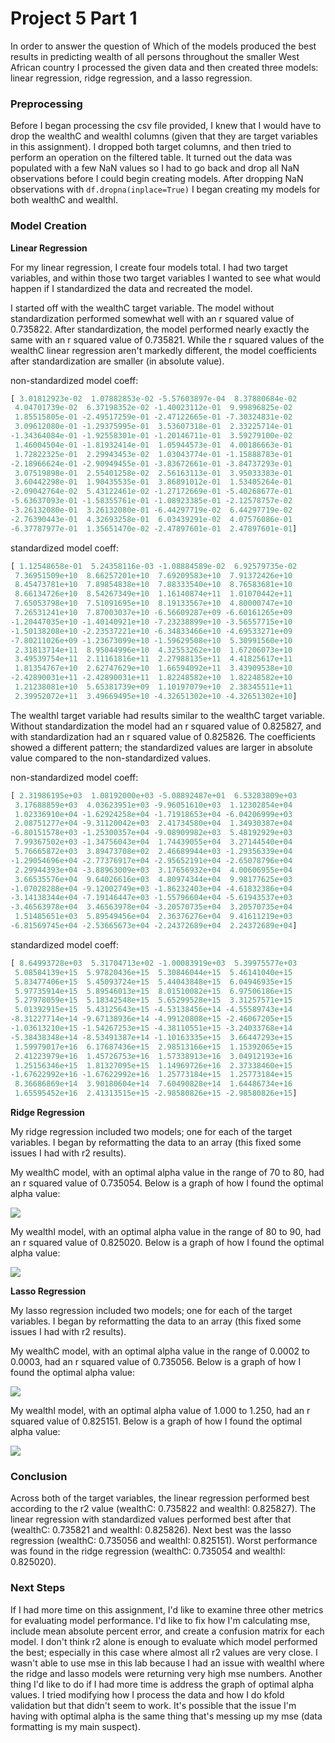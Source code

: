 # Project 5 Part 1

In order to answer the question of Which of the models produced the best results in predicting wealth of all persons throughout the smaller West African country I processed the given data and then created three models: linear regression, ridge regression, and a lasso regression.

### Preprocessing

Before I began processing the csv file provided, I knew that I would have to drop the wealthC and wealthI columns (given that they are target variables in this assignment). I dropped both target columns, and then tried to perform an operation on the filtered table. It turned out the data was populated with a few NaN values so I had to go back and drop all NaN observations before I could begin creating models. After dropping NaN observations with `df.dropna(inplace=True)` I began creating my models for both wealthC and wealthI.

### Model Creation

**Linear Regression**

For my linear regression, I create four models total. I had two target variables, and within those two target variables I wanted to see what would happen if I standardized the data and recreated the model.

I started off with the wealthC target variable. The model without standardization performed somewhat well with an r squared value of 0.735822. After standardization, the model performed nearly exactly the same with an r squared value of 0.735821. While the r squared values of the wealthC linear regression aren't markedly different, the model coefficients after standardization are smaller (in absolute value).

non-standardized model coeff:
 ```python
 [ 3.01812923e-02  1.07882853e-02 -5.57603897e-04  8.37880684e-02
  4.04701739e-02  6.37198352e-02 -1.40023112e-01  9.99896825e-02
  1.85515805e-01 -2.49517259e-01 -2.47122665e-01 -7.30324831e-02
  3.09612080e-01 -1.29375995e-01  3.53607318e-01  2.33225714e-01
 -1.34364084e-01 -1.92558301e-01 -1.20146711e-01  3.59279100e-02
  1.46004504e-01 -1.81932414e-01  1.05944573e-01  4.00186663e-01
  1.72822325e-01  2.29943453e-02  1.03043774e-01 -1.15888783e-01
 -2.18966624e-01 -2.90949455e-01 -3.83672661e-01 -3.84737293e-01
  3.07519898e-01  2.55401258e-02  2.56163113e-01  3.95033383e-01
  3.60442298e-01  1.90435535e-01  3.86891012e-01  1.53405264e-01
 -2.09042764e-02  5.43122461e-02 -1.27172669e-01 -5.40268677e-01
 -5.63637093e-01 -1.58355761e-01 -1.08923385e-01 -2.12578757e-02
 -3.26132080e-01  3.26132080e-01 -6.44297719e-02  6.44297719e-02
 -2.76390443e-01  4.32693258e-01  6.03439291e-02  4.07576086e-01
 -6.37787977e-01  1.35651470e-02 -2.47897601e-01  2.47897601e-01]
 ```

 standardized model coeff:
 ```python
 [ 1.12548658e-01  5.24358116e-03 -1.08884589e-02  6.92579735e-02
  7.36951509e+10  8.66257201e+10  7.69209583e+10  7.91372426e+10
  8.45473781e+10  7.89854838e+10  7.88333540e+10  8.76583681e+10
  8.66134726e+10  8.54267349e+10  1.16140874e+11  1.01070442e+11
  7.65053798e+10  7.51091695e+10  8.19133567e+10  4.80000747e+10
  7.26531241e+10  7.87003037e+10 -6.56609287e+09 -6.60161265e+09
 -1.20447035e+10 -1.40140921e+10 -7.23238899e+10 -3.56557715e+10
 -1.50138208e+10 -2.23537221e+10 -6.34833466e+10 -4.69533271e+09
 -7.80211026e+09 -1.23673099e+10 -1.59629508e+10  5.30991560e+10
  2.31813714e+11  8.95044996e+10  4.32553262e+10  1.67206073e+10
  3.49539754e+11  2.11161816e+11  2.27988135e+11  4.41825617e+11
  1.81354767e+10  2.62747629e+10  1.66594092e+11  3.43909538e+10
 -2.42890031e+11 -2.42890031e+11  1.82248582e+10  1.82248582e+10
  1.21238081e+10  5.65381739e+09  1.10197079e+10  2.38345511e+11
  2.39952072e+11  3.49669495e+10 -4.32651302e+10 -4.32651302e+10]
  ```

The wealthI target variable had results similar to the wealthC target variable. Without standardization the model had an r squared value of 0.825827, and with standardization had an r squared value of 0.825826. The coefficients showed a different pattern; the standardized values are larger in absolute value compared to the non-standardized values.

non-standardized model coeff:
 ```python
 [ 2.31986195e+03  1.08192000e+03 -5.08892487e+01  6.53283809e+03
  3.17688859e+03  4.03623951e+03 -9.96051610e+03  1.12302854e+04
  1.02336910e+04 -1.62924258e+04 -1.71918653e+04 -6.04206999e+03
  2.08751277e+04 -9.31120042e+03  2.41734580e+04  1.34930387e+04
 -6.80151578e+03 -1.25300357e+04 -9.08909982e+03  5.48192929e+03
  7.99367502e+03 -1.34756043e+04  1.74439055e+04  3.27144540e+04
  5.76665872e+03  3.89473708e+02  2.46689944e+03 -1.29356339e+04
 -1.29054696e+04 -2.77376917e+04 -2.95652191e+04 -2.65078796e+04
  2.29944393e+04 -3.88963009e+03  3.17656932e+04  4.00606955e+04
  3.66535576e+04  9.64026616e+03  4.80974344e+04  9.98177625e+03
 -1.07028288e+04 -9.12002749e+03 -1.86232403e+04 -4.61832386e+04
 -3.14138344e+04 -7.19146447e+03 -1.55796604e+04 -5.61943537e+03
 -3.46563978e+04  3.46563978e+04 -3.20570735e+04  3.20570735e+04
  1.51485651e+03  5.89549456e+04  2.36376276e+04  9.41611219e+03
 -6.81569745e+04 -2.53665673e+04 -2.24372689e+04  2.24372689e+04]
 ```

 standardized model coeff:
 ```python
 [ 8.64993728e+03  5.31704713e+02 -1.00083919e+03  5.39975577e+03
  5.08584139e+15  5.97820436e+15  5.30846044e+15  5.46141040e+15
  5.83477406e+15  5.45093724e+15  5.44043848e+15  6.04946935e+15
  5.97735914e+15  5.89546013e+15  8.01510082e+15  6.97506186e+15
  5.27978059e+15  5.18342548e+15  5.65299528e+15  3.31257571e+15
  5.01392915e+15  5.43125643e+15 -4.53138456e+14 -4.55589743e+14
 -8.31227714e+14 -9.67138936e+14 -4.99120808e+15 -2.46067205e+15
 -1.03613210e+15 -1.54267253e+15 -4.38110551e+15 -3.24033768e+14
 -5.38438348e+14 -8.53491387e+14 -1.10163335e+15  3.66447293e+15
  1.59979017e+16  6.17687436e+15  2.98513166e+15  1.15392065e+15
  2.41223979e+16  1.45726753e+16  1.57338913e+16  3.04912193e+16
  1.25156346e+15  1.81327095e+15  1.14969726e+16  2.37338460e+15
 -1.67622992e+16 -1.67622992e+16  1.25773184e+15  1.25773184e+15
  8.36686869e+14  3.90180604e+14  7.60490828e+14  1.64486734e+16
  1.65595452e+16  2.41313515e+15 -2.98580826e+15 -2.98580826e+15]  
  ```

**Ridge Regression**

My ridge regression included two models; one for each of the target variables. I began by reformatting the data to an array (this fixed some issues I had with r2 results).



My wealthC model, with an optimal alpha value in the range of 70 to 80, had an r squared value of 0.735054. Below is a graph of how I found the optimal alpha value:

![](rid_c.png)

My wealthI model, with an optimal alpha value in the range of 80 to 90, had an r squared value of 0.825020. Below is a graph of how I found the optimal alpha value:

![](rid_i.png)

**Lasso Regression**

My lasso regression included two models; one for each of the target variables. I began by reformatting the data to an array (this fixed some issues I had with r2 results).

My wealthC model, with an optimal alpha value in the range of 0.0002 to 0.0003, had an r squared value of 0.735056. Below is a graph of how I found the optimal alpha value:

![](las_c.png)

My wealthI model, with an optimal alpha value of 1.000 to 1.250, had an r squared value of 0.825151. Below is a graph of how I found the optimal alpha value:

![](las_i.png)

### Conclusion

Across both of the target variables, the linear regression performed best according to the r2 value (wealthC: 0.735822 and wealthI: 0.825827). The linear regression with standardized values performed best after that (wealthC: 0.735821 and wealthI: 0.825826). Next best was the lasso regression (wealthC: 0.735056 and wealthI: 0.825151). Worst performance was found in the ridge regression (wealthC: 0.735054 and wealthI: 0.825020).

### Next Steps

If I had more time on this assignment, I'd like to examine three other metrics for evaluating model performance. I'd like to fix how I'm calculating mse, include mean absolute percent error, and create a confusion matrix for each model. I don't think r2 alone is enough to evaluate which model performed the best; especially in this case where almost all r2 values are very close. I wasn't able to use mse in this lab because I had an issue with wealthI where the ridge and lasso models were returning very high mse numbers. Another thing I'd like to do if I had more time is address the graph of optimal alpha values. I tried modifying how I process the data and how I do kfold validation but that didn't seem to work. It's possible that the issue I'm having with optimal alpha is the same thing that's messing up my mse (data formatting is my main suspect).
